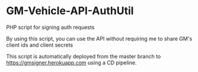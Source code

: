 # GM-Vehicle-API-AuthUtil
PHP script for signing auth requests

By using this script, you can use the API without requiring me to share GM's client ids and client secrets

This script is automatically deployed from the master branch to https://gmsigner.herokuapp.com using a CD pipeline.
